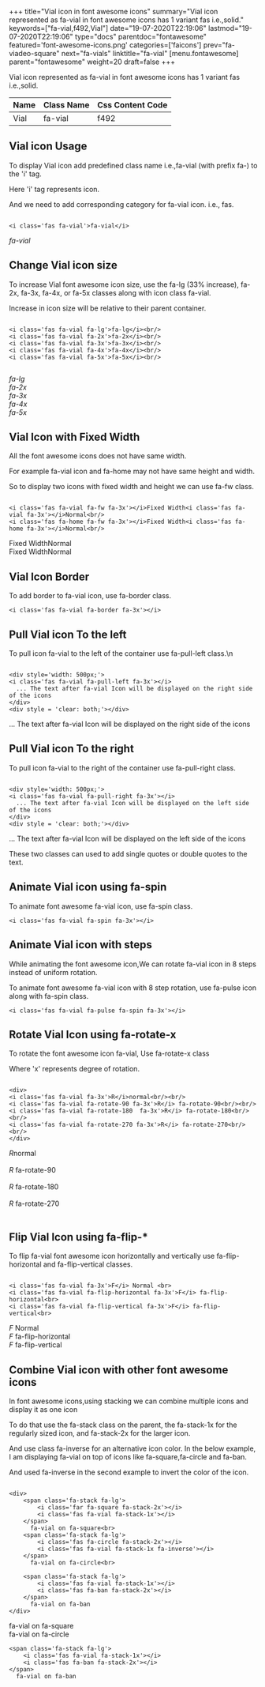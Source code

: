 +++
title="Vial icon in font awesome icons"
summary="Vial icon represented as fa-vial in font awesome icons has 1 variant fas i.e.,solid."
keywords=["fa-vial,f492,Vial"]
date="19-07-2020T22:19:06"
lastmod="19-07-2020T22:19:06"
type="docs"
parentdoc="fontawesome"
featured='font-awesome-icons.png'
categories=['faicons']
prev="fa-viadeo-square"
next="fa-vials"
linktitle="fa-vial"
[menu.fontawesome]
parent="fontawesome"
weight=20
draft=false
+++


Vial icon represented as fa-vial in font awesome icons has 1 variant fas i.e.,solid.

<div class='table-responsive'><table class='table'><thead><tr><th>Name</th><th>Class Name</th><th>Css Content Code</th></tr></thead><tbody><tr><td>Vial</td><td>fa-vial</td><td>f492</td></tr></tbody></table></div>



## Vial icon Usage

To display Vial icon add predefined class name i.e.,fa-vial (with prefix fa-) to the 'i' tag.

Here 'i' tag represents icon.

And we need to add corresponding category for fa-vial icon. i.e., fas.


```

<i class='fas fa-vial'>fa-vial</i>
```

<i class='fas fa-vial'>fa-vial</i>




## Change Vial icon size
To increase Vial font awesome icon size, use the fa-lg (33% increase), fa-2x, fa-3x, fa-4x, or fa-5x classes along with icon class fa-vial.

Increase in icon size will be relative to their parent container. 

```

<i class='fas fa-vial fa-lg'>fa-lg</i><br/>
<i class='fas fa-vial fa-2x'>fa-2x</i><br/>
<i class='fas fa-vial fa-3x'>fa-3x</i><br/>
<i class='fas fa-vial fa-4x'>fa-4x</i><br/>
<i class='fas fa-vial fa-5x'>fa-5x</i><br/>
            
```

<i class='fas fa-vial fa-lg'>fa-lg</i><br/>
<i class='fas fa-vial fa-2x'>fa-2x</i><br/>
<i class='fas fa-vial fa-3x'>fa-3x</i><br/>
<i class='fas fa-vial fa-4x'>fa-4x</i><br/>
<i class='fas fa-vial fa-5x'>fa-5x</i><br/>
            



## Vial Icon with Fixed Width 

All the font awesome icons does not have same width.

For example fa-vial icon and fa-home may not have same height and width.

So to display two icons with fixed width and height we can use fa-fw class.


```

<i class='fas fa-vial fa-fw fa-3x'></i>Fixed Width<i class='fas fa-vial fa-3x'></i>Normal<br/>
<i class='fas fa-home fa-fw fa-3x'></i>Fixed Width<i class='fas fa-home fa-3x'></i>Normal<br/>
```

<i class='fas fa-vial fa-fw fa-3x'></i>Fixed Width<i class='fas fa-vial fa-3x'></i>Normal<br/>
<i class='fas fa-home fa-fw fa-3x'></i>Fixed Width<i class='fas fa-home fa-3x'></i>Normal<br/>



## Vial Icon Border 

To add border to fa-vial icon, use fa-border class.


```
<i class='fas fa-vial fa-border fa-3x'></i>

```
<i class='fas fa-vial fa-border fa-3x'></i>





## Pull Vial icon To the left

To pull icon fa-vial to the left of the container use fa-pull-left class.\n

```

<div style='width: 500px;'>
<i class='fas fa-vial fa-pull-left fa-3x'></i>
  ... The text after fa-vial Icon will be displayed on the right side of the icons
</div>
<div style = 'clear: both;'></div>
```

<div style='width: 500px;'>
<i class='fas fa-vial fa-pull-left fa-3x'></i>
  ... The text after fa-vial Icon will be displayed on the right side of the icons
</div>
<div style = 'clear: both;'></div>




## Pull Vial icon To the right
To pull icon fa-vial to the right of the container use fa-pull-right class.

```

<div style='width: 500px;'>
<i class='fas fa-vial fa-pull-right fa-3x'></i>
  ... The text after fa-vial Icon will be displayed on the left side of the icons
</div>
<div style = 'clear: both;'></div>
```

<div style='width: 500px;'>
<i class='fas fa-vial fa-pull-right fa-3x'></i>
  ... The text after fa-vial Icon will be displayed on the left side of the icons
</div>
<div style = 'clear: both;'></div>

These two classes can used to add single quotes or double quotes to the text.


## Animate Vial icon using fa-spin
To animate font awesome fa-vial icon, use fa-spin class.

```
<i class='fas fa-vial fa-spin fa-3x'></i>
```
<i class='fas fa-vial fa-spin fa-3x'></i>




## Animate Vial icon with steps
While animating the font awesome icon,We can rotate fa-vial icon in 8 steps instead of uniform rotation.

To animate font awesome fa-vial icon with 8 step rotation, use fa-pulse icon along with fa-spin class.


```
<i class='fas fa-vial fa-pulse fa-spin fa-3x'></i>

```
<i class='fas fa-vial fa-pulse fa-spin fa-3x'></i>





## Rotate Vial Icon using fa-rotate-x
To rotate the font awesome icon fa-vial, Use fa-rotate-x class

Where 'x' represents degree of rotation.


```

<div>
<i class='fas fa-vial fa-3x'>R</i>normal<br/><br/>
<i class='fas fa-vial fa-rotate-90 fa-3x'>R</i> fa-rotate-90<br/><br/> 
<i class='fas fa-vial fa-rotate-180  fa-3x'>R</i> fa-rotate-180<br/><br/> 
<i class='fas fa-vial fa-rotate-270 fa-3x'>R</i> fa-rotate-270<br/><br/>
</div>
```

<div>
<i class='fas fa-vial fa-3x'>R</i>normal<br/><br/>
<i class='fas fa-vial fa-rotate-90 fa-3x'>R</i> fa-rotate-90<br/><br/> 
<i class='fas fa-vial fa-rotate-180  fa-3x'>R</i> fa-rotate-180<br/><br/> 
<i class='fas fa-vial fa-rotate-270 fa-3x'>R</i> fa-rotate-270<br/><br/>
</div>




## Flip Vial Icon using fa-flip-*
To flip fa-vial font awesome icon horizontally and vertically use fa-flip-horizontal and fa-flip-vertical classes. 

```

<i class='fas fa-vial fa-3x'>F</i> Normal <br>
<i class='fas fa-vial fa-flip-horizontal fa-3x'>F</i> fa-flip-horizontal<br>
<i class='fas fa-vial fa-flip-vertical fa-3x'>F</i> fa-flip-vertical<br>
```

<i class='fas fa-vial fa-3x'>F</i> Normal <br>
<i class='fas fa-vial fa-flip-horizontal fa-3x'>F</i> fa-flip-horizontal<br>
<i class='fas fa-vial fa-flip-vertical fa-3x'>F</i> fa-flip-vertical<br>




## Combine Vial icon with other font awesome icons
In font awesome icons,using stacking we can combine multiple icons and display it as one icon 

To do that use the fa-stack class on the parent, the fa-stack-1x for the regularly sized icon, and fa-stack-2x for the larger icon.

And use class fa-inverse for an alternative icon color. 
In the below example, I am displaying fa-vial on top of icons like fa-square,fa-circle and fa-ban.

And used fa-inverse in the second example to invert the color of the icon.

```

<div>
    <span class='fa-stack fa-lg'>
        <i class='far fa-square fa-stack-2x'></i>
        <i class='fas fa-vial fa-stack-1x'></i>
    </span>
      fa-vial on fa-square<br>
    <span class='fa-stack fa-lg'>
        <i class='fas fa-circle fa-stack-2x'></i>
        <i class='fas fa-vial fa-stack-1x fa-inverse'></i>
    </span>
      fa-vial on fa-circle<br>

    <span class='fa-stack fa-lg'>
        <i class='fas fa-vial fa-stack-1x'></i>
        <i class='fas fa-ban fa-stack-2x'></i>
    </span>
      fa-vial on fa-ban
</div>
```

<div>
    <span class='fa-stack fa-lg'>
        <i class='far fa-square fa-stack-2x'></i>
        <i class='fas fa-vial fa-stack-1x'></i>
    </span>
      fa-vial on fa-square<br>
    <span class='fa-stack fa-lg'>
        <i class='fas fa-circle fa-stack-2x'></i>
        <i class='fas fa-vial fa-stack-1x fa-inverse'></i>
    </span>
      fa-vial on fa-circle<br>

    <span class='fa-stack fa-lg'>
        <i class='fas fa-vial fa-stack-1x'></i>
        <i class='fas fa-ban fa-stack-2x'></i>
    </span>
      fa-vial on fa-ban
</div>






